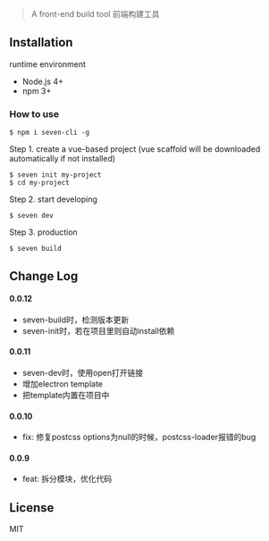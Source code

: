 > A front-end build tool 前端构建工具

## Installation

runtime environment
- Node.js 4+
- npm 3+

### How to use
```shell
$ npm i seven-cli -g
```

Step 1. create a vue-based project (vue scaffold will be downloaded automatically if not installed)
```shell
$ seven init my-project
$ cd my-project
```

Step 2. start developing
```shell
$ seven dev
```

Step 3. production
```shell
$ seven build
```

## Change Log

#### 0.0.12
* seven-build时，检测版本更新
* seven-init时，若在项目里则自动install依赖

#### 0.0.11
* seven-dev时，使用open打开链接
* 增加electron template
* 把template内置在项目中

#### 0.0.10
* fix: 修复postcss options为null的时候，postcss-loader报错的bug

#### 0.0.9
* feat: 拆分模块，优化代码

## License
MIT
